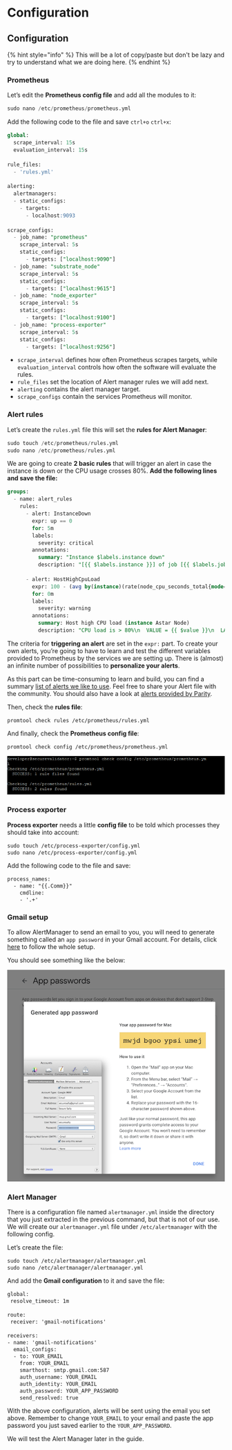 # Configuration

## Configuration

{% hint style="info" %}
This will be a lot of copy/paste but don't be lazy and try to understand what we are doing here.
{% endhint %}

### Prometheus

Let’s edit the **Prometheus config file** and add all the modules to it:

```sql
sudo nano /etc/prometheus/prometheus.yml
```

Add the following code to the file and save `ctrl+o` `ctrl+x`:

```sql
global:
  scrape_interval: 15s
  evaluation_interval: 15s

rule_files:
  - 'rules.yml'

alerting:
  alertmanagers:
  - static_configs:
    - targets:
      - localhost:9093

scrape_configs:
  - job_name: "prometheus"
    scrape_interval: 5s
    static_configs:
      - targets: ["localhost:9090"]
  - job_name: "substrate_node"
    scrape_interval: 5s
    static_configs:
      - targets: ["localhost:9615"]
  - job_name: "node_exporter"
    scrape_interval: 5s
    static_configs:
      - targets: ["localhost:9100"]
  - job_name: "process-exporter"
    scrape_interval: 5s
    static_configs:
      - targets: ["localhost:9256"]
```

* `scrape_interval` defines how often Prometheus scrapes targets, while `evaluation_interval` controls how often the software will evaluate the rules.
* `rule_files` set the location of Alert manager rules we will add next.
* `alerting` contains the alert manager target.
* `scrape_configs` contain the services Prometheus will monitor.

### Alert rules

Let’s create the `rules.yml` file this will set the **rules for Alert Manager**:

```sql
sudo touch /etc/prometheus/rules.yml
sudo nano /etc/prometheus/rules.yml
```

We are going to create **2 basic rules** that will trigger an alert in case the instance is down or the CPU usage crosses 80%. **Add the following lines and save the file:**

```sql
groups:
  - name: alert_rules
    rules:
      - alert: InstanceDown
        expr: up == 0
        for: 5m
        labels:
          severity: critical
        annotations:
          summary: "Instance $labels.instance down"
          description: "[{{ $labels.instance }}] of job [{{ $labels.job }}] has been down for more than 1 minute."

      - alert: HostHighCpuLoad
        expr: 100 - (avg by(instance)(rate(node_cpu_seconds_total{mode="idle"}[2m])) * 100) > 80
        for: 0m
        labels:
          severity: warning
        annotations:
          summary: Host high CPU load (instance Astar Node)
          description: "CPU load is > 80%\n  VALUE = {{ $value }}\n  LABELS: {{ $labels }}"
```

The criteria for **triggering an alert** are set in the `expr:` part. To create your own alerts, you’re going to have to learn and test the different variables provided to Prometheus by the services we are setting up. There is (almost) an infinite number of possibilities to **personalize your alerts**.

As this part can be time-consuming to learn and build, you can find a summary [list of alerts we like to use](https://pastebin.com/96wbiQN8).  Feel free to share your Alert file with the community. You should also have a look at [alerts provided by Parity](https://github.com/paritytech/substrate/tree/master/.maintain/monitoring/alerting-rules).

Then, check the **rules file**:

```
promtool check rules /etc/prometheus/rules.yml
```

And finally, check the **Prometheus config file**:

```
promtool check config /etc/prometheus/prometheus.yml
```

![](<../../../.gitbook/assets/image (24).png>)

### Process exporter <a href="#786a" id="786a"></a>

**Process exporter** needs a little **config file** to be told which processes they should take into account:

```
sudo touch /etc/process-exporter/config.yml
sudo nano /etc/process-exporter/config.yml
```

Add the following code to the file and save:

```
process_names: 
  - name: "{{.Comm}}" 
    cmdline: 
    - '.+'
```

### Gmail setup

To allow AlertManager to send an email to you, you will need to generate something called an `app password` in your Gmail account. For details, click [here](https://support.google.com/accounts/answer/185833?hl=en) to follow the whole setup.

You should see something like the below:

![Copy and save it somewhere](<../../../.gitbook/assets/image (13).png>)

### Alert Manager

&#x20;There is a configuration file named `alertmanager.yml` inside the directory that you just extracted in the previous command, but that is not of our use. We will create our `alertmanager.yml` file under `/etc/alertmanager` with the following config.

Let’s create the file:

```
sudo touch /etc/alertmanager/alertmanager.yml
sudo nano /etc/alertmanager/alertmanager.yml
```

And add the **Gmail configuration** to it and save the file:

```
global:
 resolve_timeout: 1m

route:
 receiver: 'gmail-notifications'

receivers:
- name: 'gmail-notifications'
  email_configs:
  - to: YOUR_EMAIL
    from: YOUR_EMAIL
    smarthost: smtp.gmail.com:587
    auth_username: YOUR_EMAIL
    auth_identity: YOUR_EMAIL
    auth_password: YOUR_APP_PASSWORD
    send_resolved: true
```

&#x20;With the above configuration, alerts will be sent using the email you set above. Remember to change `YOUR_EMAIL` to your email and paste the app password you just saved earlier to the `YOUR_APP_PASSWORD`.

We will test the Alert Manager later in the guide.
